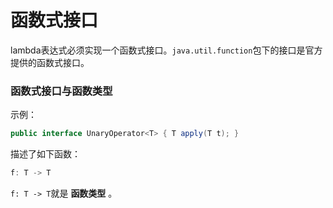函数式接口
==========================
lambda表达式必须实现一个函数式接口。`java.util.function`包下的接口是官方提供的函数式接口。

### 函数式接口与函数类型
示例：
```java
public interface UnaryOperator<T> { T apply(T t); }
```
描述了如下函数：
```java
f: T -> T
```
`f: T -> T`就是 **函数类型** 。
